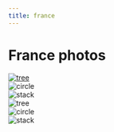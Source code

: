 ```yaml
---
title: france
---
```


# France photos


<div class = "portfolio">
    <div class = "portfolio_item">
        <a href = "#portfolio_item_1" class = "button">
            <img src="{{ '/assests/tree.jpg' | url }}" alt="tree">
        </a>
    </div>
    <div class = "portfolio_item">
        <img src="{{ '/assests/circle_resized.jpg' | url }}" alt="circle">
    </div>
    <div class = "portfolio_item">
        <img src="{{ '/assests/stack.jpg' | url }}" alt="stack">
    </div>
</div>



<div class = "portfolio_lightboxes">
    <!-- Box 1-->
    <div class = "portfolio_lightbox" id = "portfolio_item_1">
        <div class = "portfolio_lightbox_content">
            <a href = "" class = "close"></a>
            <img src="{{ '/assests/tree.jpg' | url }}" alt="tree">
        </div>
    </div>
    <!-- Box 2-->
    <div class = "portfolio_lightbox">
        <div class = "portfolio_lightbox_content">
            <a href = "#" class = "close"></a>
            <img src="{{ '/assests/circle_resized.jpg' | url }}" alt="circle">
        </div>
    </div>
    <!-- Box 3-->
    <div class = "portfolio_lightbox">
        <div class = "portfolio_lightbox_content">
            <a href = "#" class = "close"></a>
            <img src="{{ '/assests/stack.jpg' | url }}" alt="stack">
        </div>
    </div>
</div>


